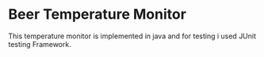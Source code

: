 # Beer Temperature Monitor

This temperature monitor is implemented in java and for testing i used JUnit testing Framework.

